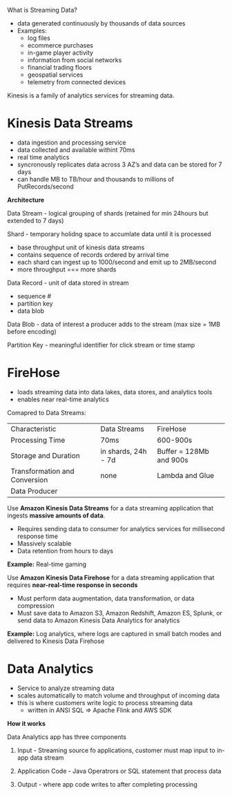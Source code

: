 What is Streaming Data?

- data generated continuously by thousands of data sources
- Examples:
    - log files
    - ecommerce purchases
    - in-game player activity
    - information from social networks
    - financial trading floors
    - geospatial services
    - telemetry from connected devices

Kinesis is a family of analytics services for streaming data.


# Kinesis Data Streams

- data ingestion and processing service
- data collected and available withint 70ms
- real time analytics
- syncronously replicates data across 3 AZ’s and data can be stored for 7 days
- can handle MB to TB/hour and thousands to millions of PutRecords/second

  

**Architecture**

Data Stream - logical grouping of shards (retained for min 24hours but extended to 7 days)

Shard - temporary holidng space to accumlate data until it is processed

- base throughput unit of kinesis data streams
- contains sequence of records ordered by arrival time
- each shard can ingest up to 1000/second and emit up to 2MB/second
- more throughput === more shards

Data Record - unit of data stored in stream

- sequence #
- partition key
- data blob

Data Blob - data of interest a producer adds to the stream (max size = 1MB before encoding)

Partition Key - meaningful identifier for click stream or time stamp

# FireHose

- loads streaming data into data lakes, data stores, and analytics tools
- enables near real-time analytics

  

Comapred to Data Streams:

|   |   |   |
|---|---|---|
|Characteristic|Data Streams|FireHose|
|Processing Time|70ms|600-900s|
|Storage and Duration|in shards, 24h - 7d|Buffer = 128Mb and 900s|
|Transformation and Conversion|none|Lambda and Glue|
|Data Producer|||

Use **Amazon Kinesis Data Streams** for a data streaming application that ingests **massive amounts of data**.

- Requires sending data to consumer for analytics services for millisecond response time
- Massively scalable
- Data retention from hours to days

**Example:** Real-time gaming

Use **Amazon Kinesis Data Firehose** for a data streaming application that requires **near-real-time response in seconds**

- Must perform data augmentation, data transformation, or data compression
- Must save data to Amazon S3, Amazon Redshift, Amazon ES, Splunk, or send data to Amazon Kinesis Data Analytics for analytics

**Example:** Log analytics, where logs are captured in small batch modes and delivered to Kinesis Data Firehose

# Data Analytics

- Service to analyze streaming data
- scales automatically to match volume and throughput of incoming data
- this is where customers write logic to process streaming data
    - written in ANSI SQL ⇒ Apache Flink and AWS SDK

**How it works**

Data Analytics app has three components

1) Input - Streaming source fo applications, customer must map input to in-app data stream

2) Application Code - Java Operatrors or SQL statement that process data

3) Output - where app code writes to after completing processing
